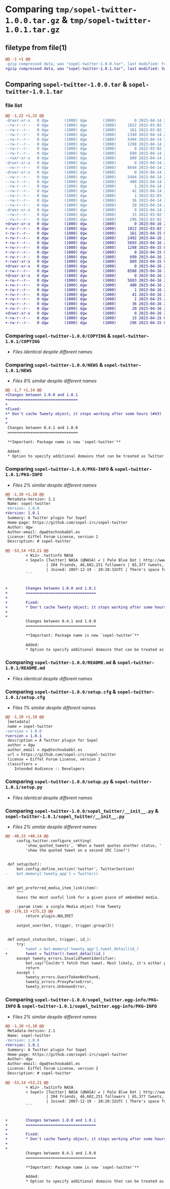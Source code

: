 # Comparing `tmp/sopel-twitter-1.0.0.tar.gz` & `tmp/sopel-twitter-1.0.1.tar.gz`

## filetype from file(1)

```diff
@@ -1 +1 @@
-gzip compressed data, was "sopel-twitter-1.0.0.tar", last modified: Fri Apr 14 21:44:04 2023, max compression
+gzip compressed data, was "sopel-twitter-1.0.1.tar", last modified: Sun Apr 16 22:04:31 2023, max compression
```

## Comparing `sopel-twitter-1.0.0.tar` & `sopel-twitter-1.0.1.tar`

### file list

```diff
@@ -1,22 +1,22 @@
-drwxr-xr-x   0 dgw       (1000) dgw       (1000)        0 2023-04-14 21:44:04.486434 sopel-twitter-1.0.0/
--rw-r--r--   0 dgw       (1000) dgw       (1000)     1022 2022-03-02 18:17:04.000000 sopel-twitter-1.0.0/COPYING
--rw-r--r--   0 dgw       (1000) dgw       (1000)      161 2022-03-02 18:17:04.000000 sopel-twitter-1.0.0/MANIFEST.in
--rw-r--r--   0 dgw       (1000) dgw       (1000)     2349 2023-04-14 21:42:23.000000 sopel-twitter-1.0.0/NEWS
--rw-r--r--   0 dgw       (1000) dgw       (1000)     5494 2023-04-14 21:44:04.486434 sopel-twitter-1.0.0/PKG-INFO
--rw-r--r--   0 dgw       (1000) dgw       (1000)     1298 2023-04-14 21:29:33.000000 sopel-twitter-1.0.0/README.md
--rw-r--r--   0 dgw       (1000) dgw       (1000)        0 2022-03-02 18:17:04.000000 sopel-twitter-1.0.0/dev-requirements.txt
--rw-r--r--   0 dgw       (1000) dgw       (1000)      699 2023-04-14 21:44:04.493443 sopel-twitter-1.0.0/setup.cfg
--rwxr-xr-x   0 dgw       (1000) dgw       (1000)      889 2023-04-14 21:20:24.000000 sopel-twitter-1.0.0/setup.py
-drwxr-xr-x   0 dgw       (1000) dgw       (1000)        0 2023-04-14 21:44:04.460435 sopel-twitter-1.0.0/sopel_twitter/
--rw-r--r--   0 dgw       (1000) dgw       (1000)     8644 2023-04-14 21:29:33.000000 sopel-twitter-1.0.0/sopel_twitter/__init__.py
-drwxr-xr-x   0 dgw       (1000) dgw       (1000)        0 2023-04-14 21:44:04.483440 sopel-twitter-1.0.0/sopel_twitter.egg-info/
--rw-r--r--   0 dgw       (1000) dgw       (1000)     5494 2023-04-14 21:44:04.000000 sopel-twitter-1.0.0/sopel_twitter.egg-info/PKG-INFO
--rw-r--r--   0 dgw       (1000) dgw       (1000)      400 2023-04-14 21:44:04.000000 sopel-twitter-1.0.0/sopel_twitter.egg-info/SOURCES.txt
--rw-r--r--   0 dgw       (1000) dgw       (1000)        1 2023-04-14 21:44:04.000000 sopel-twitter-1.0.0/sopel_twitter.egg-info/dependency_links.txt
--rw-r--r--   0 dgw       (1000) dgw       (1000)       41 2023-04-14 21:44:04.000000 sopel-twitter-1.0.0/sopel_twitter.egg-info/entry_points.txt
--rw-r--r--   0 dgw       (1000) dgw       (1000)        1 2023-02-03 12:15:47.000000 sopel-twitter-1.0.0/sopel_twitter.egg-info/not-zip-safe
--rw-r--r--   0 dgw       (1000) dgw       (1000)       36 2023-04-14 21:44:04.000000 sopel-twitter-1.0.0/sopel_twitter.egg-info/requires.txt
--rw-r--r--   0 dgw       (1000) dgw       (1000)       20 2023-04-14 21:44:04.000000 sopel-twitter-1.0.0/sopel_twitter.egg-info/top_level.txt
-drwxr-xr-x   0 dgw       (1000) dgw       (1000)        0 2023-04-14 21:44:04.485436 sopel-twitter-1.0.0/tests/
--rw-r--r--   0 dgw       (1000) dgw       (1000)       15 2022-03-02 18:17:04.000000 sopel-twitter-1.0.0/tests/__init__.py
--rw-r--r--   0 dgw       (1000) dgw       (1000)      296 2022-03-02 18:17:04.000000 sopel-twitter-1.0.0/tests/test_twitter.py
+drwxr-xr-x   0 dgw       (1000) dgw       (1000)        0 2023-04-16 22:04:31.338235 sopel-twitter-1.0.1/
+-rw-r--r--   0 dgw       (1000) dgw       (1000)     1022 2022-03-02 18:17:04.000000 sopel-twitter-1.0.1/COPYING
+-rw-r--r--   0 dgw       (1000) dgw       (1000)      161 2023-04-15 06:53:37.000000 sopel-twitter-1.0.1/MANIFEST.in
+-rw-r--r--   0 dgw       (1000) dgw       (1000)     2492 2023-04-16 22:03:50.000000 sopel-twitter-1.0.1/NEWS
+-rw-r--r--   0 dgw       (1000) dgw       (1000)     5693 2023-04-16 22:04:31.339315 sopel-twitter-1.0.1/PKG-INFO
+-rw-r--r--   0 dgw       (1000) dgw       (1000)     1298 2023-04-15 06:53:37.000000 sopel-twitter-1.0.1/README.md
+-rw-r--r--   0 dgw       (1000) dgw       (1000)        0 2023-04-15 06:53:37.000000 sopel-twitter-1.0.1/dev-requirements.txt
+-rw-r--r--   0 dgw       (1000) dgw       (1000)      699 2023-04-16 22:04:31.346241 sopel-twitter-1.0.1/setup.cfg
+-rwxr-xr-x   0 dgw       (1000) dgw       (1000)      889 2023-04-15 06:53:37.000000 sopel-twitter-1.0.1/setup.py
+drwxr-xr-x   0 dgw       (1000) dgw       (1000)        0 2023-04-16 22:04:31.209991 sopel-twitter-1.0.1/sopel_twitter/
+-rw-r--r--   0 dgw       (1000) dgw       (1000)     8588 2023-04-16 22:00:49.000000 sopel-twitter-1.0.1/sopel_twitter/__init__.py
+drwxr-xr-x   0 dgw       (1000) dgw       (1000)        0 2023-04-16 22:04:31.317003 sopel-twitter-1.0.1/sopel_twitter.egg-info/
+-rw-r--r--   0 dgw       (1000) dgw       (1000)     5693 2023-04-16 22:04:30.000000 sopel-twitter-1.0.1/sopel_twitter.egg-info/PKG-INFO
+-rw-r--r--   0 dgw       (1000) dgw       (1000)      400 2023-04-16 22:04:30.000000 sopel-twitter-1.0.1/sopel_twitter.egg-info/SOURCES.txt
+-rw-r--r--   0 dgw       (1000) dgw       (1000)        1 2023-04-16 22:04:30.000000 sopel-twitter-1.0.1/sopel_twitter.egg-info/dependency_links.txt
+-rw-r--r--   0 dgw       (1000) dgw       (1000)       41 2023-04-16 22:04:30.000000 sopel-twitter-1.0.1/sopel_twitter.egg-info/entry_points.txt
+-rw-r--r--   0 dgw       (1000) dgw       (1000)        1 2023-04-15 21:13:31.000000 sopel-twitter-1.0.1/sopel_twitter.egg-info/not-zip-safe
+-rw-r--r--   0 dgw       (1000) dgw       (1000)       36 2023-04-16 22:04:30.000000 sopel-twitter-1.0.1/sopel_twitter.egg-info/requires.txt
+-rw-r--r--   0 dgw       (1000) dgw       (1000)       20 2023-04-16 22:04:30.000000 sopel-twitter-1.0.1/sopel_twitter.egg-info/top_level.txt
+drwxr-xr-x   0 dgw       (1000) dgw       (1000)        0 2023-04-16 22:04:31.337082 sopel-twitter-1.0.1/tests/
+-rw-r--r--   0 dgw       (1000) dgw       (1000)       15 2023-04-15 06:53:37.000000 sopel-twitter-1.0.1/tests/__init__.py
+-rw-r--r--   0 dgw       (1000) dgw       (1000)      296 2023-04-15 06:53:37.000000 sopel-twitter-1.0.1/tests/test_twitter.py
```

### Comparing `sopel-twitter-1.0.0/COPYING` & `sopel-twitter-1.0.1/COPYING`

 * *Files identical despite different names*

### Comparing `sopel-twitter-1.0.0/NEWS` & `sopel-twitter-1.0.1/NEWS`

 * *Files 9% similar despite different names*

```diff
@@ -1,7 +1,14 @@
+Changes between 1.0.0 and 1.0.1
+===============================
+
+Fixed:
+* Don't cache Tweety object; it stops working after some hours (#43)
+
+
 Changes between 0.4.1 and 1.0.0
 ===============================
 
 **Important: Package name is now `sopel-twitter`**
 
 Added:
 * Option to specify additional domains that can be treated as Twitter links (#34, #37)
```

### Comparing `sopel-twitter-1.0.0/PKG-INFO` & `sopel-twitter-1.0.1/PKG-INFO`

 * *Files 2% similar despite different names*

```diff
@@ -1,10 +1,10 @@
 Metadata-Version: 2.1
 Name: sopel-twitter
-Version: 1.0.0
+Version: 1.0.1
 Summary: A Twitter plugin for Sopel
 Home-page: https://github.com/sopel-irc/sopel-twitter
 Author: dgw
 Author-email: dgw@technobabbl.es
 License: Eiffel Forum License, version 2
 Description: # sopel-twitter
         
@@ -53,14 +53,21 @@
         < Wiz> .twitinfo NASA
         < Sopel> [Twitter] NASA (@NASA) ✔️ | Pale Blue Dot | http://www.nasa.gov/
                  | 204 friends, 46,602,251 followers | 65,377 tweets, 13,040 ♥s
                  | Joined: 2007-12-19 - 20:20:32UTC | There's space for everybody. ✨
         ```
         
         
+        Changes between 1.0.0 and 1.0.1
+        ===============================
+        
+        Fixed:
+        * Don't cache Tweety object; it stops working after some hours (#43)
+        
+        
         Changes between 0.4.1 and 1.0.0
         ===============================
         
         **Important: Package name is now `sopel-twitter`**
         
         Added:
         * Option to specify additional domains that can be treated as Twitter links (#34, #37)
```

### Comparing `sopel-twitter-1.0.0/README.md` & `sopel-twitter-1.0.1/README.md`

 * *Files identical despite different names*

### Comparing `sopel-twitter-1.0.0/setup.cfg` & `sopel-twitter-1.0.1/setup.cfg`

 * *Files 1% similar despite different names*

```diff
@@ -1,10 +1,10 @@
 [metadata]
 name = sopel-twitter
-version = 1.0.0
+version = 1.0.1
 description = A Twitter plugin for Sopel
 author = dgw
 author_email = dgw@technobabbl.es
 url = https://github.com/sopel-irc/sopel-twitter
 license = Eiffel Forum License, version 2
 classifiers = 
 	Intended Audience :: Developers
```

### Comparing `sopel-twitter-1.0.0/setup.py` & `sopel-twitter-1.0.1/setup.py`

 * *Files identical despite different names*

### Comparing `sopel-twitter-1.0.0/sopel_twitter/__init__.py` & `sopel-twitter-1.0.1/sopel_twitter/__init__.py`

 * *Files 2% similar despite different names*

```diff
@@ -40,15 +40,14 @@
     config.twitter.configure_setting(
         'show_quoted_tweets', 'When a tweet quotes another status, '
         'show the quoted tweet on a second IRC line?')
 
 
 def setup(bot):
     bot.config.define_section('twitter', TwitterSection)
-    bot.memory['tweety_app'] = Twitter()
 
 
 def get_preferred_media_item_link(item):
     """
     Guess the most useful link for a given piece of embedded media.
 
     :param item: a single Media object from Tweety
@@ -176,15 +175,15 @@
         return plugin.NOLIMIT
 
     output_user(bot, trigger, trigger.group(3))
 
 
 def output_status(bot, trigger, id_):
     try:
-        tweet = bot.memory['tweety_app'].tweet_detail(id_)
+        tweet = Twitter().tweet_detail(id_)
     except tweety_errors.InvalidTweetIdentifier:
         bot.say("Couldn't fetch that tweet. Most likely, it's either private or deleted.")
         return
     except (
         tweety_errors.GuestTokenNotFound,
         tweety_errors.ProxyParseError,
         tweety_errors.UnknownError,
```

### Comparing `sopel-twitter-1.0.0/sopel_twitter.egg-info/PKG-INFO` & `sopel-twitter-1.0.1/sopel_twitter.egg-info/PKG-INFO`

 * *Files 2% similar despite different names*

```diff
@@ -1,10 +1,10 @@
 Metadata-Version: 2.1
 Name: sopel-twitter
-Version: 1.0.0
+Version: 1.0.1
 Summary: A Twitter plugin for Sopel
 Home-page: https://github.com/sopel-irc/sopel-twitter
 Author: dgw
 Author-email: dgw@technobabbl.es
 License: Eiffel Forum License, version 2
 Description: # sopel-twitter
         
@@ -53,14 +53,21 @@
         < Wiz> .twitinfo NASA
         < Sopel> [Twitter] NASA (@NASA) ✔️ | Pale Blue Dot | http://www.nasa.gov/
                  | 204 friends, 46,602,251 followers | 65,377 tweets, 13,040 ♥s
                  | Joined: 2007-12-19 - 20:20:32UTC | There's space for everybody. ✨
         ```
         
         
+        Changes between 1.0.0 and 1.0.1
+        ===============================
+        
+        Fixed:
+        * Don't cache Tweety object; it stops working after some hours (#43)
+        
+        
         Changes between 0.4.1 and 1.0.0
         ===============================
         
         **Important: Package name is now `sopel-twitter`**
         
         Added:
         * Option to specify additional domains that can be treated as Twitter links (#34, #37)
```


